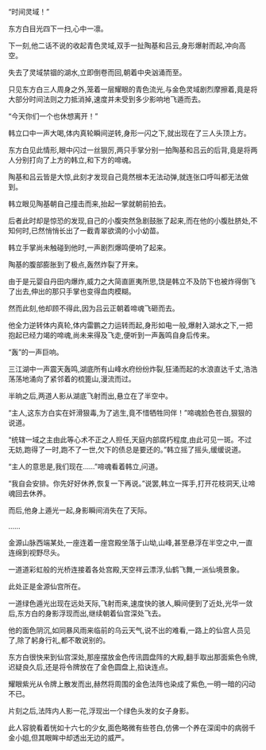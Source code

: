 
“时间灵域！”

东方白目光四下一扫,心中一凛。

下一刻,他二话不说的收起青色灵域,双手一扯陶基和吕云,身形爆射而起,冲向高空。

失去了灵域禁锢的湖水,立即倒卷而回,朝着中央汹涌而至。

只见东方白三人周身之外,笼着一层耀眼的青色流光,与金色灵域剧烈摩擦着,竟是将大部分时间法则之力抵消掉,速度并未受到多少影响地飞遁而去。

“今天你们一个也休想离开！”

韩立口中一声大喝,体内真轮瞬间逆转,身形一闪之下,就出现在了三人头顶上方。

东方白见此情形,眼中闪过一丝狠厉,两只手掌分别一拍陶基和吕云的后背,竟是将两人分别打向了上方的韩立,和下方的啼魂。

陶基和吕云皆是大惊,此刻才发现自己竟然根本无法动弹,就连张口呼叫都无法做到。

韩立眼见陶基朝自己撞击而来,抬起一掌就朝前拍去。

后者此时却是惊恐的发现,自己的小腹突然急剧鼓胀了起来,而在他的小腹肚脐处,不知何时,已然悄悄长出了一截青翠欲滴的小小幼苗。

韩立手掌尚未触碰到他时,一声剧烈爆鸣便响了起来。

陶基的腹部膨胀到了极点,轰然炸裂了开来。

由于是元婴自丹田内爆炸,威力之大简直匪夷所思,饶是韩立不及防下也被炸得倒飞了出去,伸出的那只手掌也变得血肉模糊。

然而此刻,他却顾不得此,因为吕云正朝着啼魂飞砸而去。

他全力逆转体内真轮,体内雷鹏之力运转而起,身形如电一般,爆射入湖水之下,一把抱起已经力竭的啼魂,尚未来得及飞走,便听到一声轰鸣自身后传来。

“轰”的一声巨响。

三江湖中一声震天轰鸣,湖底所有山峰水府纷纷炸裂,狂涌而起的水浪直达千丈,浩浩荡荡地涌向了紧邻着的梳篦山,漫流而过。

半晌之后,两道人影从湖底飞射而出,悬立在了半空中。

“主人,这东方白实在奸滑狠毒,为了逃生,竟不惜牺牲同伴！”啼魂脸色苍白,狠狠的说道。

“统辖一域之主由此等心术不正之人担任,天庭内部腐朽程度,由此可见一斑。不过无妨,跑得了一时,跑不了一世,欠下的债总是要还的。”韩立摇了摇头,缓缓说道。

“主人的意思是,我们现在……”啼魂看着韩立,问道。

“我自会安排。你先好好休养,恢复一下再说。”说罢,韩立一挥手,打开花枝洞天,让啼魂回去休养。

而后,他身上遁光一起,身影瞬间消失在了天际。

……

金源山脉西端某处,一座连着一座宫殿坐落于山坳,山峰,甚至悬浮在半空之中,一直连绵到视野尽头。

一道道彩虹般的光桥连接着各处宫殿,天空祥云漂浮,仙鹤飞舞,一派仙境景象。

此处正是金源仙宫所在。

一道绿色遁光出现在远处天际,飞射而来,速度快的骇人,瞬间便到了近处,光华一敛后,东方白的身影浮现而出,继续朝着仙宫深处飞去。

他的面色阴沉,如同暴风雨来临前的乌云天气,说不出的难看,一路上的仙宫人员见了,除了躬身行礼,都不敢说别的。

东方白很快来到仙宫深处,那座摆放金色传讯圆盘阵的大殿,翻手取出那面紫色令牌,迟疑良久后,还是将令牌放在了金色圆盘上,掐诀连点。

耀眼紫光从令牌上散发而出,赫然将周围的金色法阵也染成了紫色,一明一暗的闪动不已。

片刻之后,法阵内人影一花,浮现出一个绿色头发的女子身影。

此人容貌看着恍如十六七的少女,面色略微有些苍白,仿佛一个养在深闺中的病弱千金小姐,但其眼眸中却透出无边的威严。